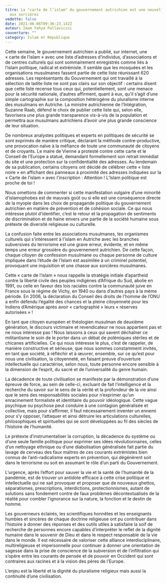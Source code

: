 ```yaml
---
titre: La "carte de l’islam" du gouvernement autrichien est une nouvelle chasse
  aux sorcières
vedette: false
date: 2021-06-06T09:36:23.142Z
auteur: Imam Yahya Pallavicini
couverture: ""
category: Islam et République
---
```

Cette semaine, le gouvernement autrichien a publié, sur internet, une «&nbsp;carte de l’islam&nbsp;» avec une liste d’adresses d’individus, d’associations et de centres culturels qui sont sommairement enregistrés comme liés à l’islam politique, radical et extrémiste. Il semble que les mosquées et les organisations musulmanes fassent partie de cette liste réunissant 620 adresses. Les représentants du Gouvernement qui ont travaillé à la sélection de ladite liste ne sont pas clairs sur son objectif&nbsp;: certains disent que cette liste recense tous ceux qui, potentiellement, sont une menace pour la sécurité nationale, d’autres affirment, quant à eux, qu’il s’agit d’une simple cartographie sur la composition hétérogène du pluralisme interne des musulmans en Autriche. La ministre autrichienne de l’Intégration, Suzanne Raab, défend le choix de publier cette liste qui, selon elle, favorisera une plus grande transparence vis-à-vis de la population et permettra aux musulmans autrichiens d’avoir une plus grande conscience de leur situation.

De nombreux analystes politiques et experts en politiques de sécurité se sont exprimés de manière critique, déclarant la méthode contre-productive, une provocation naïve à la méfiance de toute une communauté de citoyens et de croyants. Le maire de Vienne a protesté contre cette carte et le Conseil de l’Europe a statué, demandant formellement son retrait immédiat du site et une protection sur la confidentialité des adresses. Au lendemain de sa publication, certains citoyens ont décidé de célébrer cette «&nbsp;liste noire&nbsp;» en affichant des panneaux à proximité des adresses indiquées sur la «&nbsp;Carte de l’islam&nbsp;» avec l’inscription&nbsp;: Attention&nbsp;! L’Islam politique est proche de toi&nbsp;!

Nous omettons de commenter si cette manifestation vulgaire d’une minorité d’islamophobes est de mauvais goût ou si elle est une conséquence directe de la myopie dans les choix de propagande politique du gouvernement autrichien en matière de prévention et de cohésion sociale. Ce qui nous intéresse plut&ograve;t d’identifier, c’est le retour et la propagation de sentiments de discrimination et de haine envers une partie de la société humaine sous prétexte de diversité religieuse ou culturelle.

La confusion faite entre les associations musulmanes, les organismes culturels qui s’intéressent à l’islam en Autriche avec les branches subversives du terrorisme est une grave erreur, évidente, et en même temps une erreur grossière du gouvernement autrichien. De cette façon, chaque citoyen de confession musulmane ou chaque personne de culture impliquée dans l’étude de l’Islam est assimilée à un criminel potentiel, provoquant une inquisition et une chasse aux sorcières musulmanes.

Cette «&nbsp;carte de l’islam&nbsp;» nous rappelle la stratégie initiale d’apartheid contre la liberté civile des peuples indigènes d’Afrique du Sud, abolie en 1991, ou celle en faveur des lois raciales contre la communauté juive en France sous le régime de Vichy, en 1940 ou dans d’autres pays à la m&egrave;me période. En 2006, la déclaration du Conseil des droits de l’homme de l’ONU a enfin défendu l’égalité des chances et la pleine citoyenneté pour les Indiens d’Amérique après avoir «&nbsp;cartographié&nbsp;» leurs «&nbsp;réserves autorisées&nbsp;»&nbsp;!

En tant que citoyen européen et théologien musulman de deuxième génération, le discours victimaire et revendicateur ne nous appartient pas et ne nous intéresse pas&nbsp;! Nous laissons à ceux qui savent déchaîner ce militantisme le soin de le porter dans un débat de polémiques stériles et de chicanes artificielles. Ce qui nous intéresse le plus, c’est de rappeler, de manière constructive et sérieuse, que nous sommes constamment invités, en tant que société, à réfléchir et à &oelig;uvrer, ensemble, sur ce qu’est pour nous une civilisation, la citoyenneté, en faisant preuve d’ouverture intellectuelle qui caractérise, selon nous, toute personne encore sensible à la dimension de l’esprit, du sacré et de l’universalité du genre humain.

La décadence de toute civilisation se manifeste par la démonstration d’une épreuve de force, au sein de celle-ci, excluant de fait l’intelligence et la recherche du savoir sur le sens de la vérité et la profondeur de la vie ainsi que le sens des responsabilités sociales pour n’exprimer qu’un enracinement formaliste et identitaire du pouvoir idéologique. Cette vague psychique ou psychose peut conduire à une contagion généralisée et collective, mais pour s’affirmer, il faut nécessairement inventer un ennemi pour s’y opposer, l’attaquer et ainsi détruire les articulations culturelles, philosophiques et spirituelles qui se sont développées au fil des siècles de l’histoire de l’humanité.

Le prétexte d’instrumentaliser la corruption, la décadence du système ou d’une seule famille politique pour exprimer ses idées révolutionnaires, celles d’un nettoyage ethnique ou d’une diabolisation généralisée fait partie du lavage de cerveau des faux ma&igrave;tres de ces courants extrémistes bien connus de l’anti-radicalisme experts en prévention, qui dégénèrent soit dans le terrorisme ou soit en assumant le rôle d’un parti du Gouvernement. 

L’urgence, après l’effort pour sauver la vie et la santé de l’humanité de la pandémie, est de trouver un antidote efficace à cette crise politique et intellectuelle qui ne sait provoquer et proposer que de nouveaux ghettos, séparatismes, prescriptions, interdictions, protectionnismes, autant de solutions sans fondement contre de faux problèmes décontextualisés de la réalité pour combler l’ignorance sur la nature, la fonction et le destin de homme.

Les gouverneurs éclairés, les scientifiques honnêtes et les enseignants humbles et sincères de chaque doctrine religieuse ont pu contribuer dans l’histoire à donner des réponses et des outils utiles à satisfaire la soif de recherche de personnes encore capables d’interpréter le reflet de la dignité humaine dans le souvenir de Dieu et dans le respect responsable de la vie dans le monde. Il est nécessaire de valoriser cette alliance interdisciplinaire, multireligieuse et impersonnelle pour continuer à donner une orientation de sagesse dans la prise de conscience de la subversion et de l’infiltration qui s’opère entre les courants de pensée et de pouvoir en Occident qui sont contraires aux racines et à la vision des pères de l’Europe.

L’enjeu est la liberté et la dignité du pluralisme religieux mais aussi la continuité d’une civilisation.